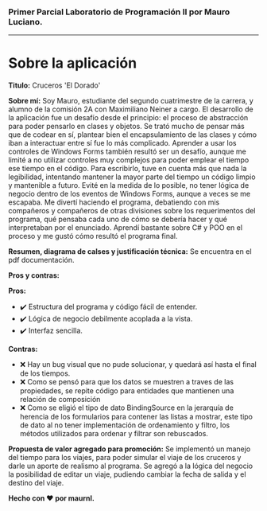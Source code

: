 ### Primer Parcial Laboratorio de Programación II por Mauro Luciano.
---
# Sobre la aplicación
**Titulo:** Cruceros 'El Dorado'

**Sobre mí:** Soy Mauro, estudiante del segundo cuatrimestre de la carrera, y alumno de la comisión 2A con Maximiliano Neiner a cargo. El desarrollo de la aplicación fue un desafío desde el principio: el proceso de abstracción para poder pensarlo en clases y objetos. Se trató mucho de pensar más que de codear en sí, plantear bien el encapsulamiento de las clases y cómo iban a interactuar entre sí fue lo más complicado. Aprender a usar los controles de Windows Forms también resultó ser un desafío, aunque me limité a no utilizar controles muy complejos para poder emplear el tiempo ese tiempo en el código. Para escribirlo, tuve en cuenta más que nada la legibilidad, intentando mantener la mayor parte del tiempo un código limpio y mantenible a futuro. Evité en la medida de lo posible, no tener lógica de negocio dentro de los eventos de Windows Forms, aunque a veces se me escapaba. Me divertí haciendo el programa, debatiendo con mis compañeros y compañeros de otras divisiones sobre los requerimentos del programa, qué pensaba cada uno de cómo se debería hacer y qué interpretaban por el enunciado. Aprendí bastante sobre C# y POO en el proceso y me gustó cómo resultó el programa final.

**Resumen, diagrama de calses y justificación técnica:** Se encuentra en el pdf documentación.

**Pros y contras:**


**Pros:**
- :heavy_check_mark: Estructura del programa y código fácil de entender.
- :heavy_check_mark: Lógica de negocio debilmente acoplada a la vista.
- :heavy_check_mark: Interfaz sencilla.

**Contras:**
- :x: Hay un bug visual que no pude solucionar, y quedará así hasta el final de los tiempos.
- :x: Como se pensó para que los datos se muestren a traves de las propiedades, se repite código para entidades que mantienen una relación de composición
- :x: Como se eligió el tipo de dato BindingSource en la jerarquía de herencia de los formularios para contener las listas a mostrar, este tipo de dato al no tener implementación de ordenamiento y filtro, los métodos utilizados para ordenar y filtrar son rebuscados.

**Propuesta de valor agregado para promoción:** Se implementó un manejo del tiempo para los viajes, para poder simular el viaje de los cruceros y darle un aporte de realismo al programa. Se agregó a la lógica del negocio la posibilidad de editar un viaje, pudiendo cambiar la fecha de salida y el destino del viaje.

**Hecho con :heart: por maurnl.**
